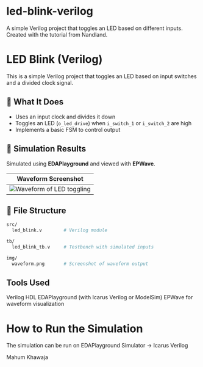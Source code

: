 # led-blink-verilog
A simple Verilog project that toggles an LED based on different inputs. Created with the tutorial from Nandland.
# LED Blink (Verilog)

This is a simple Verilog project that toggles an LED based on input switches and a divided clock signal. 

## 🧠 What It Does

- Uses an input clock and divides it down
- Toggles an LED (`o_led_drive`) when `i_switch_1` or `i_switch_2` are high
- Implements a basic FSM to control output

## 🧪 Simulation Results

Simulated using **EDAPlayground** and viewed with **EPWave**.

| Waveform Screenshot |
|---------------------|
| ![Waveform of LED toggling](img/verilog_waveform.png.jpg)

## 📁 File Structure

```bash
src/
  led_blink.v        # Verilog module

tb/
  led_blink_tb.v     # Testbench with simulated inputs

img/
  waveform.png       # Screenshot of waveform output
 ```
 
## Tools Used

Verilog HDL
EDAPlayground (with Icarus Verilog or ModelSim)
EPWave for waveform visualization

# How to Run the Simulation

The simulation can be run on EDAPlayground
Simulator -> Icarus Verilog

Mahum Khawaja